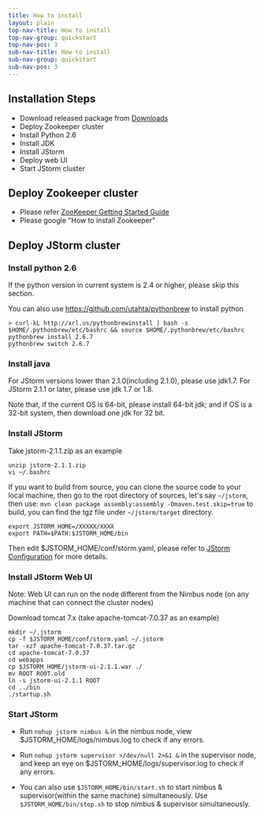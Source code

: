 ```yaml
---
title: How to install
layout: plain
top-nav-title: How to install
top-nav-group: quickstart
top-nav-pos: 3
sub-nav-title: How to install
sub-nav-group: quickstart
sub-nav-pos: 3
---
```

## Installation Steps
* Download released package from [Downloads]({{site.baseurl}}/downloads)
* Deploy Zookeeper cluster
* Install Python 2.6
* Install JDK
* Install JStorm
* Deploy web UI
* Start JStorm cluster

## Deploy Zookeeper cluster
* Please refer [ZooKeeper Getting Started Guide](http://zookeeper.apache.org/doc/trunk/zookeeperStarted.html)
* Please google "How to install Zookeeper"

## Deploy JStorm cluster

### Install python 2.6
If the python version in current system is 2.4 or higher, please skip this section.

You can also use https://github.com/utahta/pythonbrew to install python
```
> curl-kL http://xrl.us/pythonbrewinstall | bash -s $HOME/.pythonbrew/etc/bashrc && source $HOME/.pythonbrew/etc/bashrc
pythonbrew install 2.6.7
pythonbrew switch 2.6.7
```

### Install java
For JStorm versions lower than 2.1.0(including 2.1.0), please use jdk1.7.
For JStorm 2.1.1 or later, please use jdk 1.7 or 1.8.

Note that,  if the current OS is 64-bit, please install 64-bit jdk; and if OS is a 32-bit system, then download one jdk for 32 bit.


### Install JStorm
Take jstorm-2.1.1.zip as an example

```
unzip jstorm-2.1.1.zip
vi ~/.bashrc
```

If you want to build from source, you can clone the source code to your local machine, then go to the root directory of sources, let's say `~/jstorm`, then use:
`mvn clean package assembly:assembly -Dmaven.test.skip=true`
to build, you can find the tgz file under `~/jstorm/target` directory.

```
export JSTORM_HOME=/XXXXX/XXXX
export PATH=$PATH:$JSTORM_HOME/bin
```

Then edit $JSTORM_HOME/conf/storm.yaml,
please refer to [JStorm Configuration]({{site.baseurl}}/quickstart/configuration.html) for more details.

### Install JStorm Web UI
Note: Web UI can run on the node different from the Nimbus node (on any machine that can connect the cluster nodes)

Download tomcat 7.x (take apache-tomcat-7.0.37 as an example)

```
mkdir ~/.jstorm 
cp -f $JSTORM_HOME/conf/storm.yaml ~/.jstorm
tar -xzf apache-tomcat-7.0.37.tar.gz
cd apache-tomcat-7.0.37
cd webapps
cp $JSTORM_HOME/jstorm-ui-2.1.1.war ./
mv ROOT ROOT.old
ln -s jstorm-ui-2.1.1 ROOT
cd ../bin
./startup.sh
```

### Start JStorm
* Run `nohup jstorm nimbus &` in the nimbus node, view $JSTORM_HOME/logs/nimbus.log to check if any errors.
* Run `nohup jstorm supervisor >/dev/null 2>&1 &` in the supervisor node, and keep an eye on  $JSTORM_HOME/logs/supervisor.log to check if any errors.

* You can also use `$JSTORM_HOME/bin/start.sh` to start nimbus & supervisor(within the same machine) simultaneously. Use `$JSTORM_HOME/bin/stop.sh` to stop nimbus & supervisor simultaneously.
